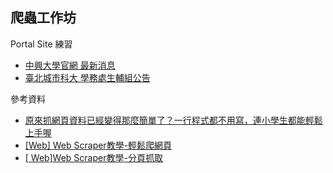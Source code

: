 ## 爬蟲工作坊

Portal Site 練習
- [中興大學官網 最新消息](https://www2.nchu.edu.tw/news/id/2)
- [臺北城市科大 學務處生輔組公告](https://sao.tpcu.edu.tw/p/403-1017-245-1.php?Lang=zh-tw)

參考資料
- [原來抓網頁資料已經變得那麼簡單了？一行程式都不用寫，連小學生都能輕鬆上手喔](https://www.youtube.com/watch?v=0xzTzw6GQiw)
- [[Web] Web Scraper教學-輕鬆爬網頁](https://b0444135.medium.com/web-web-scraper%E6%95%99%E5%AD%B8-%E8%BC%95%E9%AC%86%E7%88%AC%E7%B6%B2%E9%A0%81-811899645405)
- [[ Web]Web Scraper教學-分頁抓取](https://b0444135.medium.com/web-web-scraper%E6%95%99%E5%AD%B8-%E5%88%86%E9%A0%81%E6%8A%93%E5%8F%96-94e2c58eb00b)

